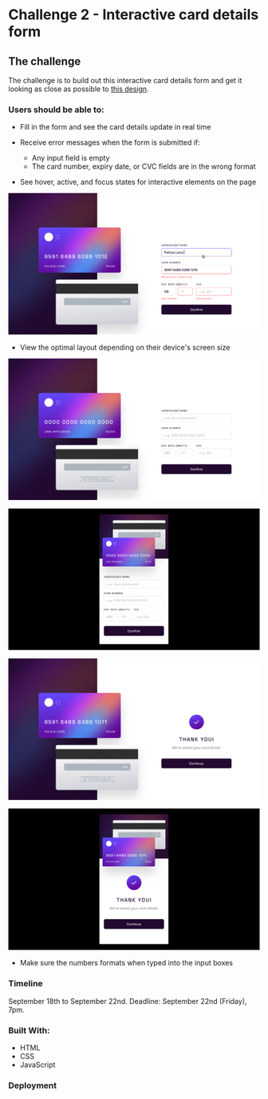 # Challenge 2 - Interactive card details form

## The challenge

The challenge is to build out this interactive card details form and get it looking as close as possible to [this design](https://www.figma.com/file/UeWhlG5b0lYZjVn3KzIve3/interactive-card-details-form?type=design&node-id=0%3A223&mode=design&t=SPVe0vMckAMbD722-1).

### Users should be able to:

* Fill in the form and see the card details update in real time

* Receive error messages when the form is submitted if:
  * Any input field is empty
  * The card number, expiry date, or CVC fields are in the wrong format

* See hover, active, and focus states for interactive elements on the page

![Desktop active states](./assets/images/desktop-active.png)

* View the optimal layout depending on their device's screen size

![Desktop design](./assets/images/desktop-design.png)

![Mobile design](./assets/images/mobile-design.png)

![Desktop complete design](./assets/images/desktop-complete.png)

![Mobile complete design](./assets/images/mobile-complete-design.png)

* Make sure the numbers formats when typed into the input boxes

### Timeline

September 18th to September 22nd.
Deadline: September 22nd (Friday), 7pm.

### Built With:

* HTML
* CSS
* JavaScript

### Deployment